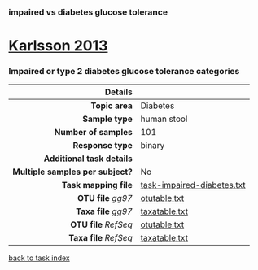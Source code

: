 ### impaired vs diabetes glucose tolerance
# [Karlsson 2013]( ../docs/karlsson.html )
### Impaired or type 2 diabetes glucose tolerance categories

| Details                   |                                                           |
| ------------------------: |-----------------------------------------------------------|
| **Topic area**                | Diabetes                                                |
| **Sample type**               | human stool                                         |
| **Number of samples**         | 101                                         |
| **Response type**             | binary                                           |
| **Additional task details**              |                                   |
| **Multiple samples per subject?**     | No |
| **Task mapping file**         | [task-impaired-diabetes.txt](../datasets/karlsson/task-impaired-diabetes.txt)                                 |
| **OTU file** *gg97*           | [otutable.txt](.NA)                             |
| **Taxa file** *gg97*          | [taxatable.txt](.NA)                          |
| **OTU file** *RefSeq*         | [otutable.txt](../datasets/karlsson/otutable.txt)                    |
| **Taxa file** *RefSeq*        | [taxatable.txt](../datasets/karlsson/taxatable.txt)                  |


[back to task index](../README.md)